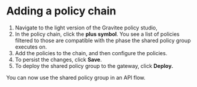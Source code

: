 # Adding a policy chain

1. Navigate to the light version of the Gravitee policy studio,&#x20;
2. In the policy chain, click the **plus symbol**. You see a list of policies filtered to those are compatible with the phase the shared policy group executes on.
3. Add the policies to the chain, and then configure the policies.
4. To persist the changes, click **Save**.
5. To deploy the shared policy group to the gateway, click **Deploy.**

You can now use the shared policy group in an API flow.
